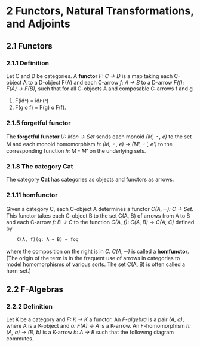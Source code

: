 # 2 Functors, Natural Transformations, and Adjoints

## 2.1 Functors

### 2.1.1 Definition 
Let C and D be categories. A **functor** _F: C → D_ is a map taking each C-object A to a D-object F(A) and each C-arrow _f: A → B_ to a D-arrow _F(f): F(A) → F(B)_, such that for all C-objects A and composable C-arrows f and g 
1. F(idᴬ) = id𝘍(ᴬ) 
2. F(g o f) = F(g) o F(f).

### 2.1.5 forgetful functor 
The **forgetful functor** _U: Mon → Set_ sends each monoid _(M,・, e)_ to the set M and each monoid homomorphism _h: (M,・, e) → (M',・', e')_ to the corresponding function _h: M - M'_ on the underlying sets.

### 2.1.8 The category Cat 
The category **Cat** has categories as objects and functors as arrows.

### 2.1.11 homfunctor
Given a category C, each C-object A determines a functor _C(A,－): C → Set_. This functor takes each C-object B to the set C(A, B) of arrows from A to B and each C-arrow _f: B → C_ to the function _C(A, f): C(A, B) → C(A, C)_ defined by
```
    C(A, f)(g: A → B) = fog
```
where the composition on the right is in _C. C(A,－)_ is called a **homfunctor**. (The origin of the term is in the frequent use of arrows in categories to model homomorphisms of various sorts. The set C(A, B) is often called a horn-set.)


## 2.2 F-Algebras

### 2.2.2 Definition
Let K be a category and _F: K → K_ a functor. An _F-algebra_ is a pair _(A, a)_, where A is a K-object and _a: F(A) → A_ is a K-arrow. An F-homomorphism _h: (A, a) → (B, b)_ is a K-arrow _h: A → B_ such that the followmg diagram commutes.